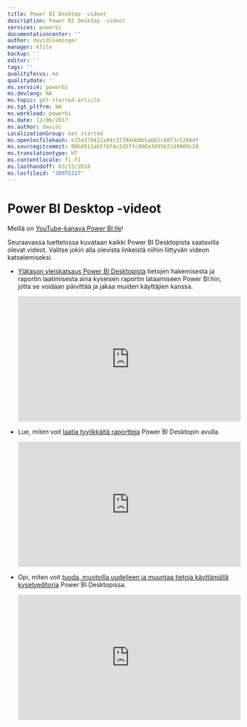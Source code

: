 ```yaml
---
title: Power BI Desktop -videot
description: Power BI Desktop -videot
services: powerbi
documentationcenter: ''
author: davidiseminger
manager: kfile
backup: ''
editor: ''
tags: ''
qualityfocus: no
qualitydate: ''
ms.service: powerbi
ms.devlang: NA
ms.topic: get-started-article
ms.tgt_pltfrm: NA
ms.workload: powerbi
ms.date: 12/06/2017
ms.author: davidi
LocalizationGroup: Get started
ms.openlocfilehash: e354378412a94c37394eb8b5abb2c80f3c5268df
ms.sourcegitcommit: 00b4911ab5fbf4c2d5ffc000a3d95b3149909c28
ms.translationtype: HT
ms.contentlocale: fi-FI
ms.lasthandoff: 03/15/2018
ms.locfileid: "30975317"
---
```

# <a name="power-bi-desktop-videos"></a>Power BI Desktop -videot
Meillä on [YouTube-kanava Power BI:lle](http://www.youtube.com/playlist?list=PL1N57mwBHtN2q1WbU5O29rrn_A0lkVv9p)!

Seuraavassa luettelossa kuvataan kaikki Power BI Desktopista saatavilla olevat videot. Valitse jokin alla olevista linkeistä niihin liittyvän videon katselemiseksi.

- [Ylätason yleiskatsaus Power BI Desktopista](https://www.youtube.com/watch?v=Qgam9M8I0xA) tietojen hakemisesta ja raportin laatimisesta aina kyseisen raportin lataamiseen Power BI:hin, jotta se voidaan päivittää ja jakaa muiden käyttäjien kanssa.  
  
  <iframe width="500" height="281" src="https://www.youtube.com/embed/Qgam9M8I0xA" frameborder="0" allowfullscreen></iframe> 
  
- Lue, miten voit [laatia tyylikkäitä raportteja](https://www.youtube.com/watch?v=ByIUx-HmQbw) Power BI Desktopin avulla.
  
  <iframe width="500" height="281" src="https://www.youtube.com/embed/IMAsitQ2cAc" frameborder="0" allowfullscreen></iframe>  
  
- Opi, miten voit [ tuoda, muotoilla uudelleen ja muuntaa tietoja käyttämällä kyselyeditoria](https://www.youtube.com/watch?v=ByIUx-HmQbw) Power BI Desktopissa.
  
  <iframe width="500" height="281" src="https://www.youtube.com/embed/ByIUx-HmQbw" frameborder="0" allowfullscreen></iframe>

